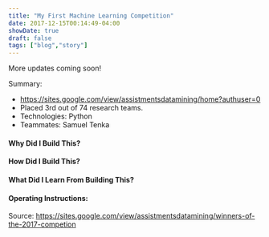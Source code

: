```yaml
---
title: "My First Machine Learning Competition"
date: 2017-12-15T00:14:49-04:00
showDate: true
draft: false
tags: ["blog","story"]
---
```


More updates coming soon!

Summary:

* https://sites.google.com/view/assistmentsdatamining/home?authuser=0
* Placed 3rd out of 74 research teams.
* Technologies: Python
* Teammates: Samuel Tenka

#### Why Did I Build This?



#### How Did I Build This?

#### What Did I Learn From Building This?

#### Operating Instructions:

Source: https://sites.google.com/view/assistmentsdatamining/winners-of-the-2017-competion


